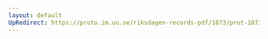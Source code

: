 ```yaml
---
layout: default
UpRedirect: https://pruto.im.uu.se/riksdagen-records-pdf/1873/prot-1873--ak--509/prot-1873--ak--509_078.pdf
---
```

